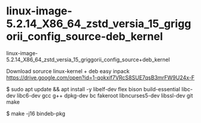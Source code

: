 # linux-image-5.2.14_X86_64_zstd_versia_15_griggorii_config_source-deb_kernel
linux-image-5.2.14_X86_64_zstd_versia_15_griggorii_config_source+deb_kernel

Download sorurce linux-kernel + deb easy inpack https://drive.google.com/open?id=1-qokxif7VRcS8SUE7qsB3mrFW9U24x-F

$ sudo apt update && apt install -y libelf-dev flex bison build-essential libc-dev libc6-dev gcc g++ dpkg-dev bc fakeroot libncurses5-dev libssl-dev git make

$ make -j16 bindeb-pkg
